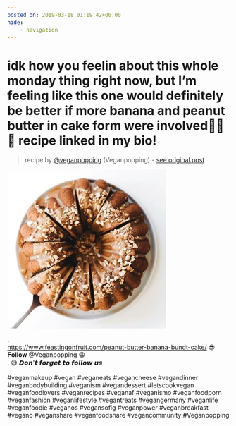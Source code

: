 ```yaml
---
posted on: 2019-03-18 01:19:42+00:00
hide:
    - navigation
---
```


# idk how you feelin about this whole monday thing right now, but I’m feeling like this one would definitely be better if more banana and peanut butter in cake form were involved🍌🥜🍰 recipe linked in my bio! 

> recipe by [@veganpopping](https://www.instagram.com/veganpopping/) 
(Veganpopping) - [see original post](https://instagram.com/p/BvIYdiRBW0l)

![](../img/veganpopping_18-03-2019_0103.png)

.  
https://www.feastingonfruit.com/peanut-butter-banana-bundt-cake/ 😎𝐅𝐨𝐥𝐥𝐨𝐰 @Veganpopping 😀  
. 😅  𝘿𝙤𝙣'𝙩 𝙛𝙤𝙧𝙜𝙚𝙩 𝙩𝙤 𝙛𝙤𝙡𝙡𝙤𝙬 𝙪𝙨  
.  
\#veganmakeup \#vegan \#veganeats \#vegancheese \#vegandinner \#veganbodybuilding \#veganism \#vegandessert \#letscookvegan \#veganfoodlovers \#veganrecipes \#veganaf \#veganismo \#veganfoodporn \#veganfashion \#veganlifestyle \#vegantreats \#vegangermany \#veganlife \#veganfoodie \#veganos \#vegansofig \#veganpower \#veganbreakfast \#vegano \#veganshare \#veganfoodshare \#vegancommunity \#Veganpopping   